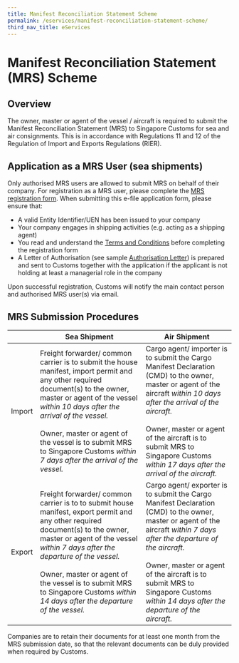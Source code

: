 ```yaml
---
title: Manifest Reconciliation Statement Scheme
permalink: /eservices/manifest-reconciliation-statement-scheme/
third_nav_title: eServices
---
```

# Manifest Reconciliation Statement (MRS) Scheme

## Overview

The owner, master or agent of the vessel / aircraft is required to submit the Manifest Reconciliation Statement (MRS) to Singapore Customs for sea and air consignments. This is in accordance with Regulations 11 and 12 of the Regulation of Import and Exports Regulations (RIER).

## Application as a MRS User (sea shipments)

Only authorised MRS users are allowed to submit MRS on behalf of their company. For registration as a MRS user, please complete the  [MRS registration form](https://form.gov.sg/#!/5c9dd6bf5b6b230017d50306). When submitting this e-file application form, please ensure that:  

-   A valid Entity Identifier/UEN has been issued to your company
-   Your company engages in shipping activities (e.g. acting as a shipping agent)
-   You read and understand the  [Terms and Conditions](https://singapore-customs-staging.netlify.app/eservices/5b-manifest-reconciliation-statement-scheme-terms-and-conditions)  before completing the registration form
-   A Letter of Authorisation (see sample  [Authorisation Letter](https://www.customs.gov.sg/-/media/cus/files/eservices/mrs/mrs_letter_of_authorisation_2019.docx?la=en&hash=99D38986555D8727954A2681134A010A14132CBB)) is prepared and sent to Customs together with the application if the applicant is not holding at least a managerial role in the company

Upon successful registration, Customs will notify the main contact person and authorised MRS user(s) via email.

## MRS Submission Procedures

|          | Sea Shipment                                                                                                                                                                                                                                                                                                                                                           |  Air Shipment                                                                                                                                                                                                                                                                                                 |
|----------|------------------------------------------------------------------------------------------------------------------------------------------------------------------------------------------------------------------------------------------------------------------------------------------------------------------------------------------------------------------------|---------------------------------------------------------------------------------------------------------------------------------------------------------------------------------------------------------------------------------------------------------------------------------------------------------------|
| Import   | Freight forwarder/ common carrier is to submit the house manifest, import permit and any other required document(s) to the owner, master or agent of the vessel  _within 10 days after the arrival of the vessel._ <br><br>   Owner, master or agent of the vessel is to submit MRS to Singapore Customs _within 7 days after the arrival of the vessel._ | Cargo agent/ importer is to submit the Cargo Manifest Declaration (CMD) to the owner, master or agent of the aircraft _within 10 days after the arrival of the aircraft._ <br><br> Owner, master or agent of the aircraft is to submit MRS to Singapore Customs _within 17 days after the arrival of the aircraft._    |
|  Export  | Freight forwarder/ common carrier is to to submit house manifest, export permit and any other required document(s) to the owner, master or agent of the vessel _within 7 days after the departure of the vessel._ <br><br> Owner, master or agent of the vessel is to submit MRS to Singapore Customs _within 14 days after the departure of the vessel._  | Cargo agent/ exporter is to submit the Cargo Manifest Declaration (CMD) to the owner, master or agent of the aircraft _within 7 days after the departure of the aircraft._ <br><br>  Owner, master or agent of the aircraft is to submit MRS to Singapore Customs _within 14 days after the departure of the aircraft._ |


Companies are to retain their documents for at least one month from the MRS submission date, so that the relevant documents can be duly provided when required by Customs.
